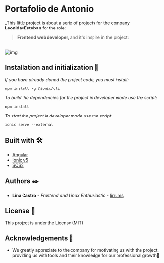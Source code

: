 # Portafolio de Antonio
_This little project is about a serie of projects for the company **LeonidasEsteban** for the role:
> **Frontend web developer,** and it's inspire in the project:
<br>
<img src="https://platform-api-production.s3.amazonaws.com/projects/thumbs/9e12b532-d76a-444a-a875-5b984e0d9ec8/Thumbnail-portafolio_antonio.jpg" alt="img">
<br>

## Installation and initialization 🔧

_If you have already cloned the project code, you must install:_

```
npm install -g @ionic/cli 
```
_To build the dependencies for the project in developer mode use the script:_

```
npm install
``` 
_To start the project in developer mode use the script:_

```
ionic serve --external
```

## Built with 🛠️

- [Angular](https://angular.io/)
- [Ionic v5](https://ionic.io/)
- [SCSS](https://sass-lang.com/) 

## Authors ✒️

- **Lina Castro** - _Frontend and Linux Enthusiastic_ - [lirrums](https://github.com/lirrumscode)

## License 📄

This project is under the License (MIT)

## Acknowledgements 🎁

- We greatly appreciate to the company for motivating us with the project. providing us with tools and their knowledge for our professional growth📢